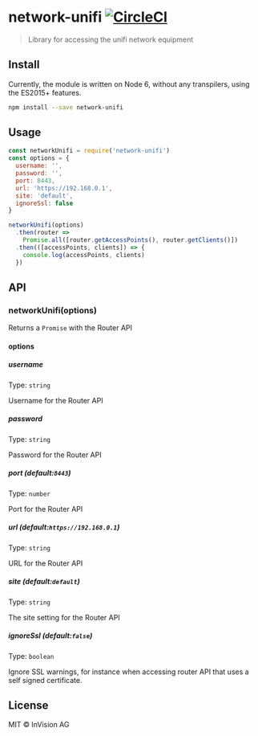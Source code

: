 # network-unifi [![CircleCI](https://circleci.com/gh/ivx/network-unifi.svg?style=svg)](https://circleci.com/gh/ivx/network-unifi)

> Library for accessing the unifi network equipment

## Install

Currently, the module is written on Node 6, without any transpilers, using the
ES2015+ features.

``` sh
npm install --save network-unifi
```

## Usage

``` javascript
const networkUnifi = require('network-unifi')
const options = {
  username: '',
  password: '',
  port: 8443,
  url: 'https://192.168.0.1',
  site: 'default',
  ignoreSsl: false
}

networkUnifi(options)
  .then(router =>
    Promise.all([router.getAccessPoints(), router.getClients()])
  .then(([accessPoints, clients]) => {
    console.log(accessPoints, clients)
  })
```

## API

### networkUnifi(options)

Returns a `Promise` with the Router API

#### options

##### username

Type: `string`

Username for the Router API

##### password

Type: `string`

Password for the Router API


##### port (default:`8443`)

Type: `number`

Port for the Router API


##### url (default:`https://192.168.0.1`)

Type: `string`

URL for the Router API

##### site (default:`default`)

Type: `string`

The site setting for the Router API

##### ignoreSsl (default:`false`)

Type: `boolean`

Ignore SSL warnings, for instance when accessing router API that uses a self signed certificate.

## License

MIT © InVision AG
